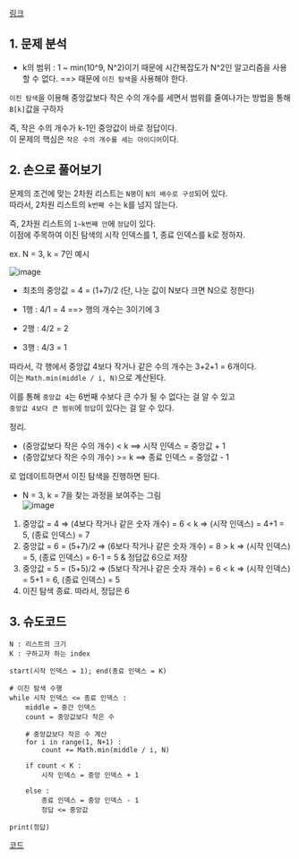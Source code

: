 [링크](https://www.acmicpc.net/problem/1300)

## 1. 문제 분석

- k의 범위 : 1 ~ min(10^9, N^2)이기 때문에 시간복잡도가 N^2인 알고리즘을 사용할 수 없다. ==> 때문에 `이진 탐색`을 사용해야 한다.

`이진 탐색`을 이용해 중앙값보다 작은 수의 개수를 세면서 범위를 줄여나가는 방법을 통해 `B[k]`값을 구하자

즉, 작은 수의 개수가 k-1인 중앙값이 바로 정답이다.  
이 문제의 핵심은 `작은 수의 개수를 세는 아이디어`이다. 

## 2. 손으로 풀어보기 

문제의 조건에 맞는 2차원 리스트는 `N행`이 `N의 배수로 구성`되어 있다.  
따라서, 2차원 리스트의 `k번째 수`는 k를 넘지 않는다. 

즉, 2차원 리스트의 `1~k번째 안`에 `정답`이 있다.  
이점에 주목하여 이진 탐색의 시작 인덱스를 1, 종료 인덱스를 k로 정하자.

ex. N = 3, k = 7인 예시 

![image](../../image/day9/31번_001.png)

- 최초의 중앙값 = 4 = (1+7)/2 (단, 나눈 값이 N보다 크면 N으로 정한다)

- 1행 : 4/1 = 4 ==> 행의 개수는 3이기에 3
- 2행 : 4/2 = 2
- 3행 : 4/3 = 1

따라서, 각 행에서 중앙값 4보다 작거나 같은 수의 개수는 3+2+1 = 6개이다.  
이는 `Math.min(middle / i, N)`으로 계산된다. 

이를 통해 `중앙값 4`는 6번째 수보다 큰 수가 될 수 없다는 걸 알 수 있고  
`중앙값 4보다 큰 범위`에 `정답`이 있다는 걸 알 수 있다. 

정리.

- (중앙값보다 작은 수의 개수) < k ==> 시작 인덱스 = 중앙값 + 1
- (중앙값보다 작은 수의 개수) >= k ==> 종료 인덱스 = 중앙값 - 1

로 업데이트하면서 이진 탐색을 진행하면 된다.

- N = 3, k = 7을 찾는 과정을 보여주는 그림  
![image](../../image/day9/31번_002.png)

1) 중앙값 = 4 ⇒ (4보다 작거나 같은 숫자 개수) = 6 < k ⇒ (시작 인덱스) = 4+1 = 5, (종료 인덱스) = 7 
2) 중앙값 = 6 = (5+7)/2 ⇒ (6보다 작거나 같은 숫자 개수) = 8 > k ⇒ (시작 인덱스) = 5, (종료 인덱스) = 6-1 = 5 & 정답값 6으로 저장
3) 중앙값 = 5 = (5+5)/2 ⇒ (5보다 작거나 같은 숫자 개수) = 6 < k ⇒ (시작 인덱스) = 5+1 = 6, (종료 인덱스) = 5 
4) 이진 탐색 종료. 따라서, 정답은 6 

## 3. 슈도코드 

``` 
N : 리스트의 크기 
K : 구하고자 하는 index

start(시작 인덱스 = 1); end(종료 인덱스 = K)

# 이진 탐색 수행
while 시작 인덱스 <= 종료 인덱스 : 
    middle = 중간 인덱스 
    count = 중앙값보다 작은 수 

    # 중앙값보다 작은 수 계산 
    for i in range(1, N+1) : 
        count += Math.min(middle / i, N)
    
    if count < K : 
        시작 인덱스 = 중앙 인덱스 + 1 
    
    else : 
        종료 인덱스 = 중앙 인덱스 - 1 
        정답 <= 중앙값

print(정답)
```

[코드](../../code/day9/31_배열에서K번째수찾기.py)